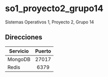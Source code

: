 # so1_proyecto2_grupo14
Sistemas Operativos 1, Proyecto 2, Grupo 14

## Direcciones
| Servicio | Puerto |
| -------- | :----: |
| MongoDB  | 27017  |
| Redis    | 6379   |
